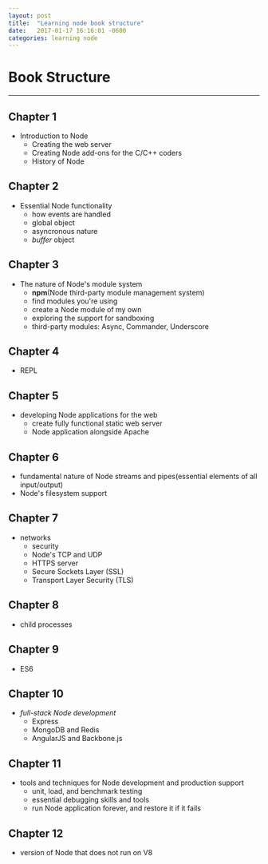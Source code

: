 ```yaml
---
layout: post
title:  "Learning node book structure"
date:   2017-01-17 16:16:01 -0600
categories: learning node
---
```


# [](header-1)Book Structure

* * *

## Chapter 1

- Introduction to Node
  - Creating the web server
  - Creating Node add-ons for the C/C++ coders
  - History of Node

## Chapter 2

- Essential Node functionality
  - how events are handled
  - global object
  - asyncronous nature
  - _buffer_ object

## Chapter 3

- The nature of Node's module system
  - **npm**(Node third-party module management system)
  - find modules you're using
  - create a Node module of my own
  - exploring the support for sandboxing
  - third-party modules: Async, Commander, Underscore

## Chapter 4

- REPL

## Chapter 5

- developing Node applications for the web
  - create fully functional static web server
  - Node application alongside Apache

## Chapter 6

- fundamental nature of Node streams and pipes(essential elements of all input/output)
- Node's filesystem support

## Chapter 7

- networks
  - security
  - Node's TCP and UDP
  - HTTPS server
  - Secure Sockets Layer (SSL)
  - Transport Layer Security (TLS)

## Chapter 8

- child processes

## Chapter 9

- ES6

## Chapter 10

- _full-stack Node development_
  - Express
  - MongoDB and Redis
  - AngularJS and Backbone.js

## Chapter 11

- tools and techniques for Node development and production support
  - unit, load, and benchmark testing
  - essential debugging skills and tools
  - run Node application forever, and restore it if it fails

## Chapter 12

- version of Node that does not run on V8